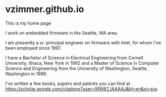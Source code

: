 # vzimmer.github.io

This is my home page

I work on embedded firmware in the Seattle, WA area.

I am presently a sr. principal engineer on firmware with Intel, for whom I've been employed since 1997.

I have a Bachelor of Science in Electrical Engineering from Cornell University, Ithaca, New York in 1992 and a Master of Science in Computer Science and Engineering from the University of Washington, Seattle, Washington in 1999.

I've written a few books, papers and patents you can find at https://scholar.google.com/citations?user=9fW87_IAAAAJ&hl=en&oi=sra.


